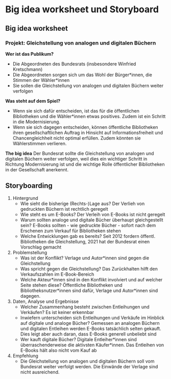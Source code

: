 # Big idea worksheet und Storyboard
## Big idea worksheet
### Projekt: Gleichstellung von analogen und digitalen Büchern
**Wer ist das Publikum?**
- Die Abgeordneten des Bundesrats (insbesondere Winfried Kretschmann)
- Die Abgeordneten sorgen sich um das Wohl der Bürger\*innen, die Stimmen der Wähler*innen
- Sie sollen die Gleichstellung von analogen und digitalen Büchern weiter verfolgen

**Was steht auf dem Spiel?**
- Wenn sie sich dafür entscheiden, ist das für die öffentlichen Bibliotheken und die Wähler*innen etwas positives. Zudem ist ein Schritt in die Modernisierung.
- Wenn sie sich dagegen entscheiden, können öffentliche Bibliotheken ihren gesellschaftlichen Auftrag in Hinsicht auf Informationsfreiheit und Chancengleichheit nicht optimal erfüllen. Zudem könnten sie Wählerstimmen verlieren.

**The big idea**
Der Bundesrat sollte die Gleichstellung von analogen und digitalen Büchern weiter verfolgen, weil dies ein wichtiger Schritt in Richtung Modernisierung ist und die wichtige Rolle öffentlicher Bibliotheken in der Gesellschaft anerkennt.
## Storyboarding
1. Hintergrund
    - Wie sieht die bisherige (Rechts-)Lage aus? Der Verlieh von gedruckten Büchern ist rechtlich geregelt
    - Wie steht es um E-Books? Der Verleih von E-Books ist nicht geregelt
    - Warum sollten analoge und digitale Bücher überhaupt gleichgestellt sein? E-Books sollten - wie gedruckte Bücher - sofort nach dem Erschenen zum Verkauf für Bibliotheken stehen
    - Welche Entwicklungen gab es bereits? Seit 2012 fordern öffentl. Bibliotheken die Gleichstellung, 2021 hat der Bundesrat einen Vorschlag gemacht 
2. Problemstellung
    - Was ist der Konflikt? Verlage und Autor*innen sind gegen die Gleichstellung
    - Was spricht gegen die Gleichstellung? Das Zurückhalten hilft den Verkaufszahlen im E-Book-Bereich
    - Welche Akteur*innen sind in den Konflikt involviert und auf welcher Seite stehen diese? Öffentliche Bibliotheken und Bibliotheksnutzer\*innen sind dafür, Verlage und Autor\*innen sind dagegen.
3. Daten, Analyse und Ergebnisse
    - Welcher Zusammenhang besteht zwischen Entleihungen und Verkäufen? Es ist keiner erkennbar
    - Inwiefern unterscheiden sich Entleihungen und Verkäufe im Hinblick auf digitale und analoge Bücher? Gemessen an analogen Büchern und digitalen Entleihen werden E-Books tatsächlich selten gekauft. Dies leigt aber auch daran, dass E-Books generell unbeliebt sind
    - Wer kauft digitale Bücher? Digitale Entleiher\*innen sind überraschenderweise die aktivsten Käufer\*innen. Das Entleihen von E-Books hält also nicht vom Kauf ab
4. Empfehlung
    - Die Gleichstellung von analogen und digitalen Büchern soll vom Bundesrat weiter verfolgt werden. Die Einwände der Verlage sind nicht ausreichend.